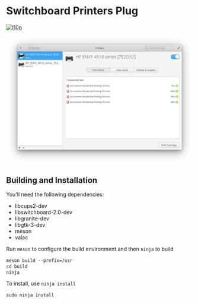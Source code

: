 # Switchboard Printers Plug
[![l10n](https://l10n.elementary.io/widgets/switchboard/switchboard-plug-printers/svg-badge.svg)](https://l10n.elementary.io/projects/switchboard/switchboard-plug-printers)

![screenshot](data/screenshot.png?raw=true)

## Building and Installation

You'll need the following dependencies:

* libcups2-dev
* libswitchboard-2.0-dev
* libgranite-dev
* libgtk-3-dev
* meson
* valac

Run `meson` to configure the build environment and then `ninja` to build

    meson build --prefix=/usr
    cd build
    ninja

To install, use `ninja install`

    sudo ninja install
